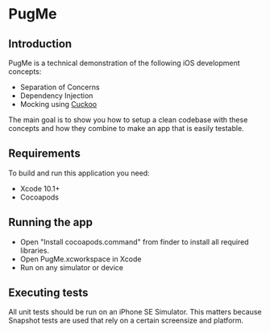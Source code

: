 # PugMe

## Introduction
PugMe is a technical demonstration of the following iOS development concepts:

- Separation of Concerns
- Dependency Injection
- Mocking using [Cuckoo](https://github.com/Brightify/Cuckoo)

The main goal is to show you how to setup a clean codebase with these concepts and how they combine to make an app that is easily testable.

## Requirements
To build and run this application you need:

- Xcode 10.1+
- Cocoapods

## Running the app
- Open "Install cocoapods.command" from finder to install all required libraries.
- Open PugMe.xcworkspace in Xcode
- Run on any simulator or device

## Executing tests
All unit tests should be run on an iPhone SE Simulator. This matters because Snapshot tests are used that rely on a certain screensize and platform.

